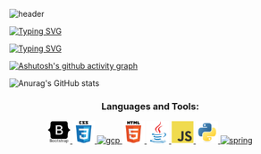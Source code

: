 
![header](https://capsule-render.vercel.app/api?type=waving&color=gradient&customColorList=3,28&height=130&width=1500&animation=fadeIn)

[![Typing SVG](https://readme-typing-svg.demolab.com/?lines=Hi+there,+I'm+Sohyun.;I'm+Currently+learning+All+Things+"Data".;And+I'm+Currently+learning+"Spring".;I'm+interested+in+"Web".;Thanks+for+coming+to+my+git+hub+😊&size=45&font=Abril+Fatface&center=true&color=ffc300&height=100&vCenter=true&width=1000)](https://git.io/typing-svg)

[![Typing SVG](https://readme-typing-svg.demolab.com/?lines=Nice+too+meet+you.;MachineLearning,+and+DeepLearning.;I+want+to+learn+more.;Html+CSS+and+JavaScript.;thank+you.&size=35&font=Abril+Fatface&center=true&color=ffd60a&height=40&vCenter=true&width=1000)](https://git.io/typing-svg)


[![Ashutosh's github activity graph](https://github-readme-activity-graph.cyclic.app/graph?username=so1454)](https://github.com/ashutosh00710/github-readme-activity-graph)

![Anurag's GitHub stats](https://github-readme-stats.vercel.app/api?username=so1454&hide=contribs,prs&show_icons=true&title_color=ffc300&icon_color=ffd60a&text_color=ffffff&bg_color=000814&border_radius=7)



<h3 align="center">Languages and Tools:</h3>
<p align="center"> <a href="https://getbootstrap.com" target="_blank" rel="noreferrer"> <img src="https://raw.githubusercontent.com/devicons/devicon/master/icons/bootstrap/bootstrap-plain-wordmark.svg" alt="bootstrap" width="40" height="40"/> </a> <a href="https://www.w3schools.com/css/" target="_blank" rel="noreferrer"> <img src="https://raw.githubusercontent.com/devicons/devicon/master/icons/css3/css3-original-wordmark.svg" alt="css3" width="40" height="40"/> </a> <a href="https://cloud.google.com" target="_blank" rel="noreferrer"> <img src="https://www.vectorlogo.zone/logos/google_cloud/google_cloud-icon.svg" alt="gcp" width="40" height="40"/> </a> <a href="https://www.w3.org/html/" target="_blank" rel="noreferrer"> <img src="https://raw.githubusercontent.com/devicons/devicon/master/icons/html5/html5-original-wordmark.svg" alt="html5" width="40" height="40"/> </a> <a href="https://www.java.com" target="_blank" rel="noreferrer"> <img src="https://raw.githubusercontent.com/devicons/devicon/master/icons/java/java-original.svg" alt="java" width="40" height="40"/> </a> <a href="https://developer.mozilla.org/en-US/docs/Web/JavaScript" target="_blank" rel="noreferrer"> <img src="https://raw.githubusercontent.com/devicons/devicon/master/icons/javascript/javascript-original.svg" alt="javascript" width="40" height="40"/> </a> <a href="https://www.python.org" target="_blank" rel="noreferrer"> <img src="https://raw.githubusercontent.com/devicons/devicon/master/icons/python/python-original.svg" alt="python" width="40" height="40"/> </a> <a href="https://spring.io/" target="_blank" rel="noreferrer"> <img src="https://www.vectorlogo.zone/logos/springio/springio-icon.svg" alt="spring" width="40" height="40"/> </a> </p>


